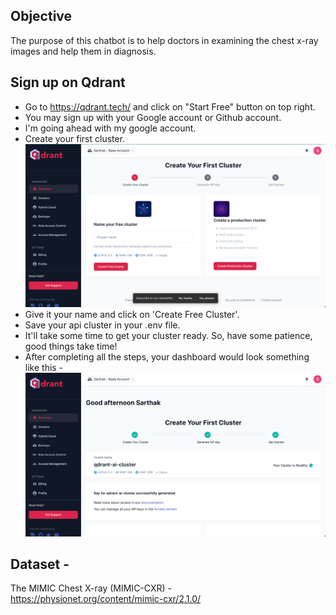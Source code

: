 
## Objective
The purpose of this chatbot is to help doctors in examining the chest x-ray images and help them in diagnosis.

## Sign up on Qdrant
- Go to https://qdrant.tech/ and click on "Start Free" button on top right.
- You may sign up with your Google account or Github account.
- I'm going ahead with my google account.
- Create your first cluster. ![img.png](img.png)
- Give it your name and click on 'Create Free Cluster'.
- Save your api cluster in your .env file.
- It'll take some time to get your cluster ready. So, have some patience, good things take time! 
- After completing all the steps, your dashboard would look something like this - ![img_1.png](img_1.png)

## Dataset - 
The MIMIC Chest X-ray (MIMIC-CXR) - https://physionet.org/content/mimic-cxr/2.1.0/

